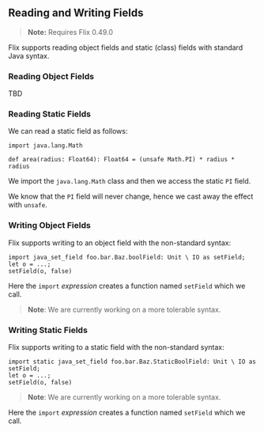 ## Reading and Writing Fields

> **Note:** Requires Flix 0.49.0

Flix supports reading object fields and static (class) fields with standard Java
syntax.

### Reading Object Fields

TBD

### Reading Static Fields

We can read a static field as follows:

```flix
import java.lang.Math

def area(radius: Float64): Float64 = (unsafe Math.PI) * radius * radius
```

We import the `java.lang.Math` class and then we access the static `PI` field. 

We know that the `PI` field will never change, hence we cast away the effect with `unsafe`.

### Writing Object Fields

Flix supports writing to an object field with the non-standard syntax:

```flix
import java_set_field foo.bar.Baz.boolField: Unit \ IO as setField;
let o = ...;
setField(o, false)
```

Here the `import` *expression* creates a function named `setField` which we
call. 

> **Note**: We are currently working on a more tolerable syntax.

### Writing Static Fields

Flix supports writing to a static field with the non-standard syntax:

```flix
import static java_set_field foo.bar.Baz.StaticBoolField: Unit \ IO as setField;
let o = ...;
setField(o, false)
```
> **Note**: We are currently working on a more tolerable syntax.

Here the `import` *expression* creates a function named `setField` which we
call. 